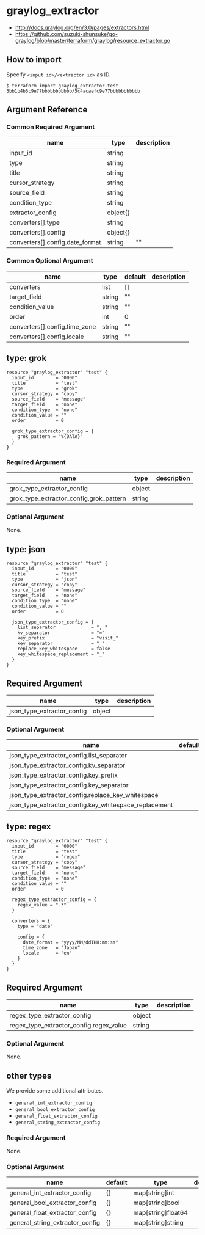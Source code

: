 # graylog_extractor

* http://docs.graylog.org/en/3.0/pages/extractors.html
* https://github.com/suzuki-shunsuke/go-graylog/blob/master/terraform/graylog/resource_extractor.go

## How to import

Specify `<input id>/<extractor id>` as ID.

```console
$ terraform import graylog_extractor.test 5bb1b4b5c9e77bbbbbbbbbbb/5c4acaefc9e77bbbbbbbbbbb
```

## Argument Reference

### Common Required Argument

name | type | description
--- | --- | ---
input_id | string |
type | string |
title | string |
cursor_strategy | string |
source_field | string |
condition_type | string |
extractor_config | object{} |
converters[].type | string |
converters[].config | object{} |
converters[].config.date_format | string | "" |

### Common Optional Argument

name | type | default | description
--- | --- | --- | ---
converters | list | [] |
target_field | string | "" |
condition_value | string | "" |
order | int | 0 |
converters[].config.time_zone | string | "" |
converters[].config.locale | string | "" |

## type: grok 

```hcl
resource "graylog_extractor" "test" {
  input_id        = "0000"
  title           = "test"
  type            = "grok"
  cursor_strategy = "copy"
  source_field    = "message"
  target_field    = "none"
  condition_type  = "none"
  condition_value = ""
  order           = 0

  grok_type_extractor_config = {
    grok_pattern = "%{DATA}"
  }
}
```

### Required Argument

name | type | description
--- | --- | ---
grok_type_extractor_config | object |
grok_type_extractor_config.grok_pattern | string |

### Optional Argument

None.

## type: json

```hcl
resource "graylog_extractor" "test" {
  input_id        = "0000"
  title           = "test"
  type            = "json"
  cursor_strategy = "copy"
  source_field    = "message"
  target_field    = "none"
  condition_type  = "none"
  condition_value = ""
  order           = 0

  json_type_extractor_config = {
    list_separator             = ", "
    kv_separator               = "="
    key_prefix                 = "visit_"
    key_separator              = "_"
    replace_key_whitespace     = false
    key_whitespace_replacement = "_"
  }
}
```

## Required Argument

name | type | description
--- | --- | ---
json_type_extractor_config | object |

### Optional Argument

name | default | type | description
--- | --- | --- | ---
json_type_extractor_config.list_separator | | string |
json_type_extractor_config.kv_separator | | string |
json_type_extractor_config.key_prefix | | string |
json_type_extractor_config.key_separator | | string |
json_type_extractor_config.replace_key_whitespace | | bool |
json_type_extractor_config.key_whitespace_replacement | | string |

## type: regex

```hcl
resource "graylog_extractor" "test" {
  input_id        = "0000"
  title           = "test"
  type            = "regex"
  cursor_strategy = "copy"
  source_field    = "message"
  target_field    = "none"
  condition_type  = "none"
  condition_value = ""
  order           = 0

  regex_type_extractor_config = {
    regex_value = ".*"
  }

  converters = {
    type = "date"

    config = {
      date_format = "yyyy/MM/ddTHH:mm:ss"
      time_zone   = "Japan"
      locale      = "en"
    }
  }
}
```

## Required Argument

name | type | description
--- | --- | ---
regex_type_extractor_config | object |
regex_type_extractor_config.regex_value | string |

### Optional Argument

None.

## other types

We provide some additional attributes.

* `general_int_extractor_config`
* `general_bool_extractor_config`
* `general_float_extractor_config`
* `general_string_extractor_config`

### Required Argument

None.

### Optional Argument

name | default | type | description
--- | --- | --- | ---
general_int_extractor_config | {} | map[string]int |
general_bool_extractor_config | {} | map[string]bool |
general_float_extractor_config | {} | map[string]float64 |
general_string_extractor_config | {} | map[string]string |
